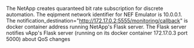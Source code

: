 The NetApp creates quaranteed bit rate subscription for discrete automation.
The eqipment network identifier for NEF Emulator is 10.0.0.1.
The notification_destination="http://172.17.0.2:5555/monitoring/callback" is docker container address running NetApp's Flask server.
The Flask server notifies vApp's Flask server (running on its docker container 172.17.0.3 port 5000) about QoS changes
